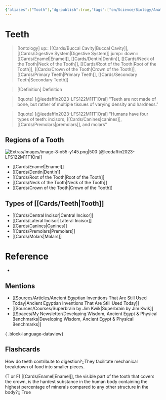 ```yaml
---
{"aliases":["Tooth"],"dg-publish":true,"tags":["on/Science/Biology/Anatomy","Uni/HBIO1010","Uni/LFS122","flashcards/LFS122"],"permalink":"/cards/teeth/","dgPassFrontmatter":true}
---
```


# Teeth

> [!ontology]
> up:: [[Cards/Buccal Cavity\|Buccal Cavity]], [[Cards/Digestive System\|Digestive System]]
> jump:: 
> down:: [[Cards/Enamel\|Enamel]], [[Cards/Dentin\|Dentin]], [[Cards/Neck of the Tooth\|Neck of the Tooth]], [[Cards/Root of the Tooth\|Root of the Tooth]], [[Cards/Crown of the Tooth\|Crown of the Tooth]], [[Cards/Primary Teeth\|Primary Teeth]], [[Cards/Secondary Teeth\|Secondary Teeth]]

> [!Definition] Definition

> [!quote] [@leedaffin2023-LFS122M11T1Oral]
> "Teeth are not made of bone, but rather of multiple tissues of varying density and hardness."

> [!quote] [@leedaffin2023-LFS122M11T1Oral]
> "Humans have four types of teeth: incisors, [[Cards/Canines\|canines]], [[Cards/Premolars\|premolars]], and molars"

## Regions of a Tooth

![Extras/Images/image-8-x55-y145.png|500](/img/user/Extras/Images/image-8-x55-y145.png)
[@leedaffin2023-LFS122M11T1Oral]

- [[Cards/Enamel\|Enamel]]
- [[Cards/Dentin\|Dentin]]
- [[Cards/Root of the Tooth\|Root of the Tooth]]
- [[Cards/Neck of the Tooth\|Neck of the Tooth]]
- [[Cards/Crown of the Tooth\|Crown of the Tooth]]

## Types of [[Cards/Teeth\|Tooth]]

- [[Cards/Central Incisor\|Central Incisor]]
- [[Cards/Lateral Incisor\|Lateral Incisor]]
- [[Cards/Canines\|Canines]]
- [[Cards/Premolars\|Premolars]]
- [[Cards/Molars\|Molars]]

# Reference

- 

## Mentions

- [[Sources/Articles/Ancient Egyptian Inventions That Are Still Used Today\|Ancient Egyptian Inventions That Are Still Used Today]]
- [[Sources/Courses/Superbrain by Jim Kwik\|Superbrain by Jim Kwik]]
- [[Spaces/My Newsletter/Developing Wisdom, Ancient Egypt & Physical Benchmarks\|Developing Wisdom, Ancient Egypt & Physical Benchmarks]]

{ .block-language-dataview}

## Flashcards

How do teeth contribute to digestion?;;They facilitate mechanical breakdown of food into smaller pieces.
<!--SR:!2023-11-22,48,270-->

(T or F) [[Cards/Enamel\|Enamel]], the visible part of the tooth that covers the crown, is the hardest substance in the human body containing the highest percentage of minerals compared to any other structure in the body?;; True
<!--SR:!2023-11-20,46,270-->

